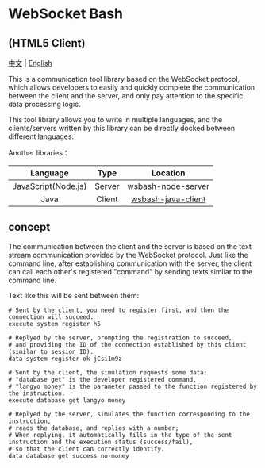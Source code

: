 # WebSocket Bash

## (HTML5 Client)

[中文](README.md) | [English](README_eng.md)

This is a communication tool library based on the WebSocket protocol, which allows developers to easily and quickly complete the communication between the client and the server, and only pay attention to the specific data processing logic.

This tool library allows you to write in multiple languages, and the clients/servers written by this library can be directly docked between different languages.

Another libraries：

| Language | Type | Location |
| :-: | :-: | :-: |
| JavaScript(Node.js) | Server | [wsbash-node-server](https://github.com/mcbbs-developer/wsbash-node-server) |
| Java | Client | [wsbash-java-client](https://github.com/mcbbs-developer/wsbash-java-client) |

## concept

The communication between the client and the server is based on the text stream communication provided by the WebSocket protocol. Just like the command line, after establishing communication with the server, the client can call each other's registered "command" by sending texts similar to the command line.

Text like this will be sent between them:

```shell
# Sent by the client, you need to register first, and then the connection will succeed.
execute system register h5

# Replyed by the server, prompting the registration to succeed,
# and providing the ID of the connection established by this client (similar to session ID).
data system register ok jCsi1m9z

# Sent by the client, the simulation requests some data;
# "database get" is the developer registered command,
# "langyo money" is the parameter passed to the function registered by the instruction.
execute database get langyo money

# Replyed by the server, simulates the function corresponding to the instruction,
# reads the database, and replies with a number;
# When replying, it automatically fills in the type of the sent instruction and the execution status (success/fail),
# so that the client can correctly identify.
data database get success no-money
```
